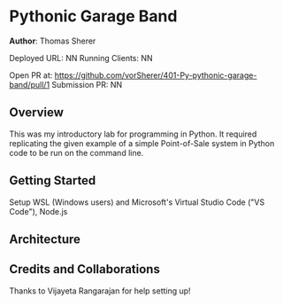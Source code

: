 # Pythonic Garage Band

**Author**: Thomas Sherer

Deployed URL:    NN
Running Clients: NN  
<!-- (e.g., React) -->

Open PR at:      https://github.com/vorSherer/401-Py-pythonic-garage-band/pull/1
Submission PR:   NN

## Overview
This was my introductory lab for programming in Python. It required replicating the given example of a simple Point-of-Sale system in Python code to be run on the command line.

## Getting Started
<!-- What are the steps that a user must take in order to build this app on their own machine and get it running? -->
Setup WSL (Windows users) and Microsoft's Virtual Studio Code ("VS Code"), Node.js

## Architecture
<!-- Provide a detailed description of the application design. What technologies (languages, libraries, etc) you're using, and any other relevant design information. -->

## Credits and Collaborations
<!-- Give credit (and a link) to other people or resources that helped you build this application. -->
Thanks to Vijayeta Rangarajan for help setting up!
